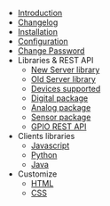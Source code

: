  * [Introduction](INTRODUCTION.md)
  * [Changelog](CHANGELOG.md)
  * [Installation](INSTALL.md)
  * [Configuration](CONFIGURATION.md)
  * [Change Password](PASSWORD.md)
  * Libraries & REST API
    * [New Server library](PYTHONSERVER.md)
    * [Old Server library](PYTHON.md)
    * [Devices supported](DEVICES.md)
    * [Digital package](DIGITAL.md)
    * [Analog package](ANALOG.md)
    * [Sensor package](SENSOR.md)
    * [GPIO REST API](RESTAPI.md)
  * Clients libraries
    * [Javascript](JAVASCRIPT.md)
    * [Python](PYTHONCLIENT.md)
    * [Java](JAVACLIENT.md)
  * Customize
    * [HTML](HTML.md)
    * [CSS](CSS.md)